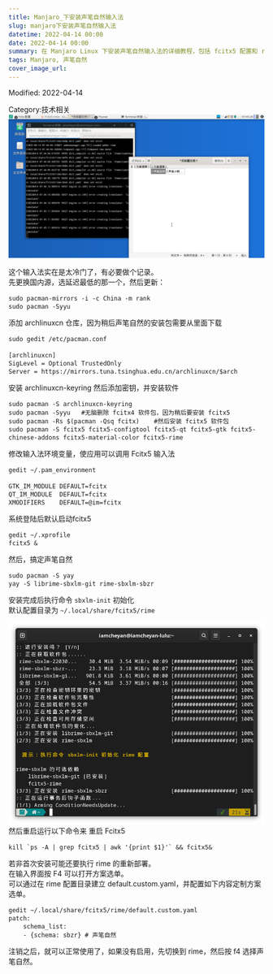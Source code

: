 ```yaml
---
title: Manjaro_下安装声笔自然输入法
slug: manjaro下安装声笔自然输入法
datetime: 2022-04-14 00:00
date: 2022-04-14 00:00
summary: 在 Manjaro Linux 下安装声笔自然输入法的详细教程，包括 fcitx5 配置和 rime 输入法设置。 manjaro下安装声笔自然输入法
tags: Manjaro, 声笔自然
cover_image_url: 
---
```

Modified: 2022-04-14

Category:技术相关
![截图_2022-04-14_07-45-31.png][1]
<!--more-->

这个输入法实在是太冷门了，有必要做个记录。  
先更换国内源，选延迟最低的那一个，然后更新：   

    sudo pacman-mirrors -i -c China -m rank  
    sudo pacman -Syyu  

添加 archlinuxcn 仓库，因为稍后声笔自然的安装包需要从里面下载    

    sudo gedit /etc/pacman.conf
      
    [archlinuxcn]
    SigLevel = Optional TrustedOnly
    Server = https://mirrors.tuna.tsinghua.edu.cn/archlinuxcn/$arch

安装 archlinuxcn-keyring 然后添加密钥，并安装软件

    sudo pacman -S archlinuxcn-keyring    
    sudo pacman -Syyu   #无脑删除 fcitx4 软件包，因为稍后要安装 fcitx5   
    sudo pacman -Rs $(pacman -Qsq fcitx)    #然后安装 fcitx5 软件包
    sudo pacman -S fcitx5 fcitx5-configtool fcitx5-qt fcitx5-gtk fcitx5-chinese-addons fcitx5-material-color fcitx5-rime

修改输入法环境变量，使应用可以调用 Fcitx5 输入法    

    gedit ~/.pam_environment    
    
    GTK_IM_MODULE DEFAULT=fcitx
    QT_IM_MODULE  DEFAULT=fcitx
    XMODIFIERS    DEFAULT=@im=fcitx

系统登陆后默认启动fcitx5   

    gedit ~/.xprofile    
    fcitx5 &

然后，搞定声笔自然    

    sudo pacman -S yay
    yay -S librime-sbxlm-git rime-sbxlm-sbzr

安装完成后执行命令 `sbxlm-init` 初始化   
默认配置目录为 `~/.local/share/fcitx5/rime` 

![2022-04-16 13-47-28屏幕截图.png][2]
然后重启运行以下命令来 重启 Fcitx5   

    kill `ps -A | grep fcitx5 | awk '{print $1}'` && fcitx5&

若非首次安装可能还要执行 rime 的重新部署。  
在输入界面按 F4 可以打开方案选单。  
可以通过在 rime 配置目录建立 default.custom.yaml，并配置如下内容定制方案选单。    

    gedit ~/.local/share/fcitx5/rime/default.custom.yaml    
    patch:
        schema_list:
        - {schema: sbzr} # 声笔自然

注销之后，就可以正常使用了，如果没有启用，先切换到 rime，然后按 f4 选择声笔自然。

[1]: ../assets/2022/04/14561730.png
[2]: ../assets/2022/04/2510824031.png
